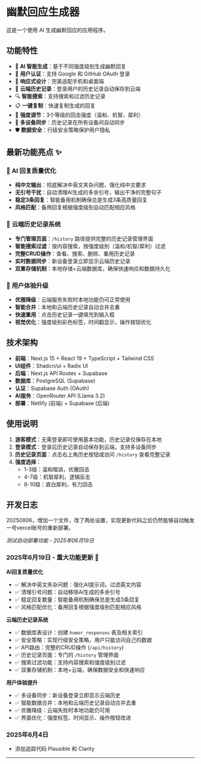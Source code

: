 # 幽默回应生成器

这是一个使用 AI 生成幽默回应的应用程序。

## 功能特性

- 🤖 **AI 智能生成**：基于不同强度级别生成幽默回复
- 🔐 **用户认证**：支持 Google 和 GitHub OAuth 登录
- 📱 **响应式设计**：完美适配手机和桌面端
- 💾 **云端历史记录**：登录用户的历史记录自动保存到云端
- 🔍 **智能搜索**：支持搜索和过滤历史记录
- 📋 **一键复制**：快速复制生成的回复
- 🎯 **强度调节**：3个等级的回击强度（温和、机智、犀利）
- 🔄 **多设备同步**：历史记录在所有设备间自动同步
- 🛡️ **数据安全**：行级安全策略保护用户隐私

## 最新功能亮点 ✨

### 🎯 **AI 回复质量优化**
- **纯中文输出**：彻底解决中英文夹杂问题，强化纯中文要求
- **无引号干扰**：自动清理AI生成的多余引号，输出干净的完整句子
- **稳定3条回复**：智能备用机制确保总是生成3条高质量回复
- **风格匹配**：备用回复根据强度级别自动匹配相应风格

### 🚀 **云端历史记录系统**
- **专门管理页面**：`/history` 路径提供完整的历史记录管理界面
- **智能搜索过滤**：按内容搜索，按强度级别（温和/机智/犀利）过滤
- **完整CRUD操作**：查看、搜索、删除、重用历史记录
- **实时数据同步**：新设备登录立即显示云端历史记录
- **双重存储机制**：本地存储+云端数据库，确保快速响应和数据持久化

### 🎨 **用户体验升级**
- **优雅降级**：云端服务失败时本地功能仍可正常使用
- **智能合并**：本地和云端历史记录自动合并去重
- **快速重用**：点击历史记录一键填充到输入框
- **视觉优化**：强度级别彩色标签，时间戳显示，操作按钮优化

## 技术架构

- **前端**：Next.js 15 + React 19 + TypeScript + Tailwind CSS
- **UI组件**：Shadcn/ui + Radix UI
- **后端**：Next.js API Routes + Supabase
- **数据库**：PostgreSQL (Supabase)
- **认证**：Supabase Auth (OAuth)
- **AI服务**：OpenRouter API (Llama 3.2)
- **部署**：Netlify (前端) + Supabase (后端)

## 使用说明

1. **游客模式**：无需登录即可使用基本功能，历史记录仅保存在本地
2. **登录模式**：登录后历史记录自动保存到云端，支持多设备同步
3. **历史记录页面**：点击右上角历史按钮或访问 `/history` 查看完整记录
4. **强度选择**：
   - 1-3级：温和暗讽，优雅回击
   - 4-7级：机智犀利，逻辑反击  
   - 8-10级：直白犀利，有力回击



## 开发日志
20250806，增加一个文件，改了两处设置，实现更新代码之后仍然能够自动触发一号vercel账号的重新部署。


*测试自动部署功能 - 2025年06月19日*

### 2025年6月19日 - 重大功能更新 🎉
**AI回复质量优化**
- ✅ 解决中英文夹杂问题：强化AI提示词，过滤英文内容
- ✅ 清理引号问题：自动移除AI生成的多余引号
- ✅ 稳定回复数量：智能备用机制确保总是生成3条回复
- ✅ 风格匹配优化：备用回复根据强度级别匹配相应风格

**云端历史记录系统**
- ✅ 数据库表设计：创建 `humor_responses` 表及相关索引
- ✅ 安全策略：实现行级安全策略，用户只能访问自己的数据
- ✅ API路由：完整的CRUD操作 (`/api/history`)
- ✅ 历史记录页面：专门的 `/history` 管理界面
- ✅ 搜索过滤功能：支持内容搜索和强度级别过滤
- ✅ 双重存储机制：本地+云端，确保数据安全和快速响应

**用户体验提升**
- ✅ 多设备同步：新设备登录立即显示云端历史
- ✅ 智能数据合并：本地和云端历史记录自动合并去重
- ✅ 优雅降级：云端失败时本地功能仍可用
- ✅ 界面优化：强度标签、时间显示、操作按钮改进

### 2025年6月4日
- 添加追踪代码 Plausible 和 Clarity


---




